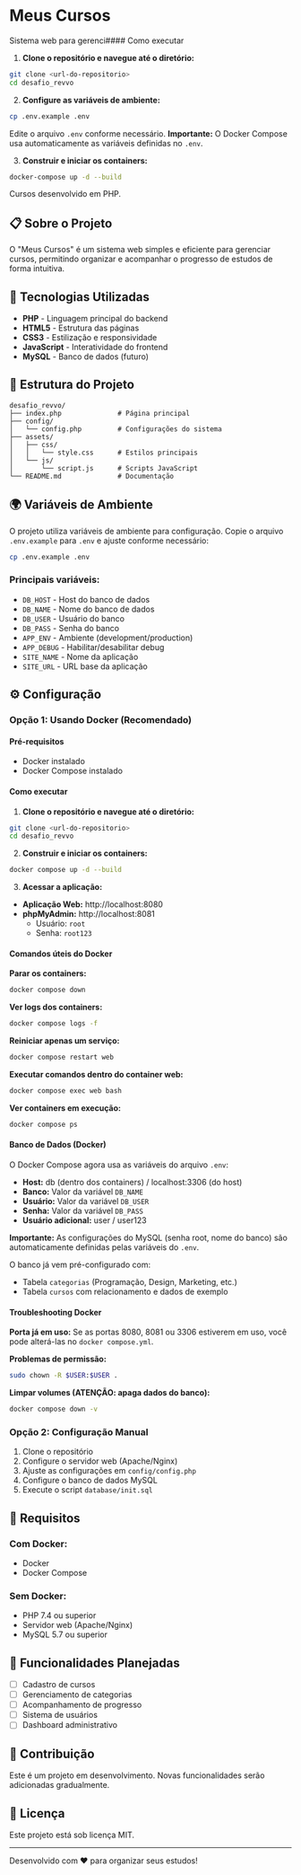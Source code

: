 # Meus Cursos

Sistema web para gerenci#### Como executar

1. **Clone o repositório e navegue até o diretório:**
```bash
git clone <url-do-repositorio>
cd desafio_revvo
```

2. **Configure as variáveis de ambiente:**
```bash
cp .env.example .env
```
Edite o arquivo `.env` conforme necessário. **Importante:** O Docker Compose usa automaticamente as variáveis definidas no `.env`.

3. **Construir e iniciar os containers:**
```bash
docker-compose up -d --build
```
Cursos desenvolvido em PHP.

## 📋 Sobre o Projeto

O "Meus Cursos" é um sistema web simples e eficiente para gerenciar cursos, permitindo organizar e acompanhar o progresso de estudos de forma intuitiva.

## 🚀 Tecnologias Utilizadas

- **PHP** - Linguagem principal do backend
- **HTML5** - Estrutura das páginas
- **CSS3** - Estilização e responsividade
- **JavaScript** - Interatividade do frontend
- **MySQL** - Banco de dados (futuro)

## 📁 Estrutura do Projeto

```
desafio_revvo/
├── index.php              # Página principal
├── config/
│   └── config.php         # Configurações do sistema
├── assets/
│   ├── css/
│   │   └── style.css      # Estilos principais
│   └── js/
│       └── script.js      # Scripts JavaScript
└── README.md              # Documentação
```

## 🌍 Variáveis de Ambiente

O projeto utiliza variáveis de ambiente para configuração. Copie o arquivo `.env.example` para `.env` e ajuste conforme necessário:

```bash
cp .env.example .env
```

### Principais variáveis:

- `DB_HOST` - Host do banco de dados
- `DB_NAME` - Nome do banco de dados
- `DB_USER` - Usuário do banco
- `DB_PASS` - Senha do banco
- `APP_ENV` - Ambiente (development/production)
- `APP_DEBUG` - Habilitar/desabilitar debug
- `SITE_NAME` - Nome da aplicação
- `SITE_URL` - URL base da aplicação

## ⚙️ Configuração

### Opção 1: Usando Docker (Recomendado)

#### Pré-requisitos
- Docker instalado
- Docker Compose instalado

#### Como executar

1. **Clone o repositório e navegue até o diretório:**
```bash
git clone <url-do-repositorio>
cd desafio_revvo
```

2. **Construir e iniciar os containers:**
```bash
docker compose up -d --build
```

3. **Acessar a aplicação:**
- **Aplicação Web:** http://localhost:8080
- **phpMyAdmin:** http://localhost:8081
  - Usuário: `root`
  - Senha: `root123`

#### Comandos úteis do Docker

**Parar os containers:**
```bash
docker compose down
```

**Ver logs dos containers:**
```bash
docker compose logs -f
```

**Reiniciar apenas um serviço:**
```bash
docker compose restart web
```

**Executar comandos dentro do container web:**
```bash
docker compose exec web bash
```

**Ver containers em execução:**
```bash
docker compose ps
```

#### Banco de Dados (Docker)

O Docker Compose agora usa as variáveis do arquivo `.env`:
- **Host:** db (dentro dos containers) / localhost:3306 (do host)
- **Banco:** Valor da variável `DB_NAME`
- **Usuário:** Valor da variável `DB_USER`
- **Senha:** Valor da variável `DB_PASS`
- **Usuário adicional:** user / user123

**Importante:** As configurações do MySQL (senha root, nome do banco) são automaticamente definidas pelas variáveis do `.env`.

O banco já vem pré-configurado com:
- Tabela `categorias` (Programação, Design, Marketing, etc.)
- Tabela `cursos` com relacionamento e dados de exemplo

#### Troubleshooting Docker

**Porta já em uso:**
Se as portas 8080, 8081 ou 3306 estiverem em uso, você pode alterá-las no `docker compose.yml`.

**Problemas de permissão:**
```bash
sudo chown -R $USER:$USER .
```

**Limpar volumes (ATENÇÃO: apaga dados do banco):**
```bash
docker compose down -v
```

### Opção 2: Configuração Manual

1. Clone o repositório
2. Configure o servidor web (Apache/Nginx)
3. Ajuste as configurações em `config/config.php`
4. Configure o banco de dados MySQL
5. Execute o script `database/init.sql`

## 🔧 Requisitos

### Com Docker:
- Docker
- Docker Compose

### Sem Docker:
- PHP 7.4 ou superior
- Servidor web (Apache/Nginx)
- MySQL 5.7 ou superior

## 📝 Funcionalidades Planejadas

- [ ] Cadastro de cursos
- [ ] Gerenciamento de categorias
- [ ] Acompanhamento de progresso
- [ ] Sistema de usuários
- [ ] Dashboard administrativo

## 🤝 Contribuição

Este é um projeto em desenvolvimento. Novas funcionalidades serão adicionadas gradualmente.

## 📄 Licença

Este projeto está sob licença MIT.

---

Desenvolvido com ❤️ para organizar seus estudos!
